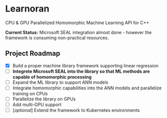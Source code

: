 # Learnoran
CPU &amp; GPU Parallelized Homomorphic Machine Learning API for C++

__Current Status:__ Microsoft SEAL integration almost done - however the framework is consuming non-practical resources.

## Project Roadmap

- [x] Build a proper machine library framework supporting linear regression
- [ ] __Integrete Microsoft SEAL into the library so that ML methods are capable of homomorphic processing__
- [ ] Expand the ML library to support ANN models
- [ ] Integrate homomorphic capabilities into the ANN models and parallelize training on CPUs
- [ ] Parallelize the library on GPUs
- [ ] Add multi-GPU support
- [ ] [*optional*] Extend the framework to Kubernetes environments
